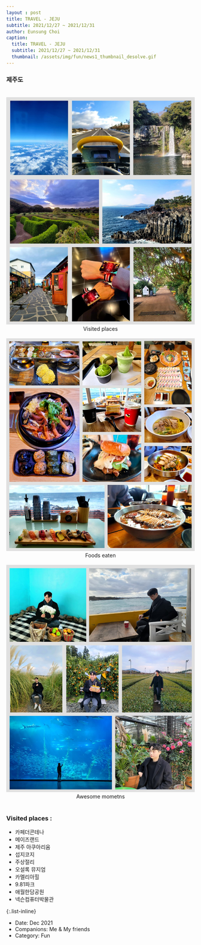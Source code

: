 ```yaml
--- 
layout : post
title: TRAVEL - JEJU
subtitle: 2021/12/27 ~ 2021/12/31
author: Eunsung Choi
caption:
  title: TRAVEL - JEJU
  subtitle: 2021/12/27 ~ 2021/12/31
  thumbnail: /assets/img/fun/news1_thumbnail_desolve.gif
---
```


### **제주도** <br> <br>
<img data-action="zoom" class="img-fluid d-block mx-auto" src= "/assets/img/fun/news1_1.jpg" alt='absolute' >
<center> Visited places </center>
<br>



<img data-action="zoom" class="img-fluid d-block mx-auto" src="/assets/img/fun/news1_2.jpg" alt='absolute'>
<center> Foods eaten </center>
<br>


<img data-action="zoom" class="img-fluid d-block mx-auto" src="/assets/img/fun/news1_3.jpg" alt='absolute'>
<center> Awesome mometns </center>
<br>


### **Visited places** : 
- 카페더콘테나 
- 메이즈랜드 
- 제주 아쿠아리움 
- 섭지코지 
- 주상절리 
- 오설록 뮤지엄 
- 카멜리아힐 
- 9.81파크 
- 애월한담공원 
- 넥슨컴퓨터박물관 


{:.list-inline}
- Date: Dec 2021
- Companions: Me & My friends
- Category: Fun
